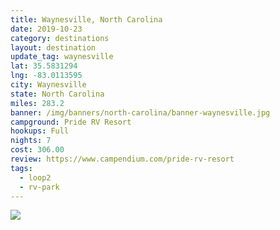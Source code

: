 ```yaml
---
title: Waynesville, North Carolina
date: 2019-10-23
category: destinations
layout: destination
update_tag: waynesville
lat: 35.5831294
lng: -83.0113595
city: Waynesville
state: North Carolina
miles: 283.2
banner: /img/banners/north-carolina/banner-waynesville.jpg
campground: Pride RV Resort
hookups: Full
nights: 7
cost: 306.00
review: https://www.campendium.com/pride-rv-resort
tags:
  - loop2
  - rv-park
---
```


<img src="{{ site.cdn }}/img/destinations/north-carolina/waynesville.jpg">
